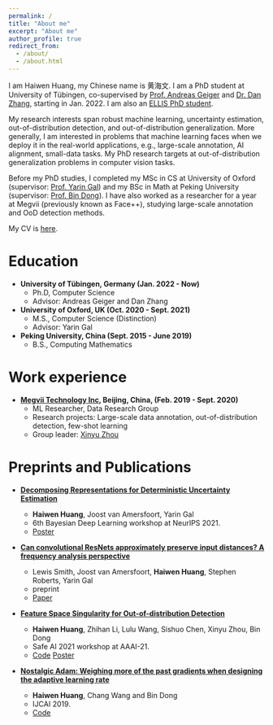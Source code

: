 ```yaml
---
permalink: /
title: "About me"
excerpt: "About me"
author_profile: true
redirect_from: 
  - /about/
  - /about.html
---
```


I am Haiwen Huang, my Chinese name is 黄海文. I am a PhD student at University of Tübingen, co-supervised by [Prof. Andreas Geiger](http://www.cvlibs.net/) and [Dr. Dan Zhang](https://www.bosch-ai.com/research/researcher-pages/t_overviewpage_133.html), starting in Jan. 2022. I am also an [ELLIS PhD student](https://ellis.eu/phd-postdoc).

My research interests span robust machine learning, uncertainty estimation, out-of-distribution detection, and out-of-distribution generalization. More generally, I am interested in problems that machine learning faces when we deploy it in the real-world applications, e.g., large-scale annotation, AI alignment, small-data tasks. My PhD research targets at out-of-distribution generalization problems in computer vision tasks.

Before my PhD studies, I completed my MSc in CS at University of Oxford (supervisor: [Prof. Yarin Gal](http://www.cs.ox.ac.uk/people/yarin.gal/website/)) and my BSc in Math at Peking University (supervisor: [Prof. Bin Dong](https://bicmr.pku.edu.cn/~dongbin/)). I have also worked as a researcher for a year at Megvii (previously known as Face++), studying large-scale annotation and OoD detection methods.

My CV is [here](https://andrehuang.github.io/files/CV.pdf).

Education
======
* **University of Tübingen, Germany (Jan. 2022 - Now)**
	* Ph.D, Computer Science
	* Advisor: Andreas Geiger and Dan Zhang
* **University of Oxford, UK (Oct. 2020 - Sept. 2021)**
	* M.S., Computer Science (Distinction)
	* Advisor: Yarin Gal
*  **Peking University, China (Sept. 2015 - June 2019)**
	* B.S., Computing Mathematics

Work experience
======
* **[Megvii Technology Inc](https://megvii.com/), Beijing, China, (Feb. 2019 - Sept. 2020)**
  * ML Researcher, Data Research Group
  * Research projects: Large-scale data annotation, out-of-distribution detection, few-shot learning
  * Group leader: [Xinyu Zhou](https://scholar.google.com/citations?user=Jv4LCj8AAAAJ&hl=en)

Preprints and Publications 
==
* **[Decomposing Representations for Deterministic Uncertainty Estimation](https://arxiv.org/abs/2112.00856)**
  * **Haiwen Huang**, Joost van Amersfoort, Yarin Gal
  * 6th Bayesian Deep Learning workshop at NeurIPS 2021. 
  * [Poster](https://andrehuang.github.io/files/decomp_poster.png)

* **[Can convolutional ResNets approximately preserve input distances? A frequency analysis perspective](https://arxiv.org/abs/2106.02469)**
  * Lewis Smith, Joost van Amersfoort, **Haiwen Huang**, Stephen Roberts, Yarin Gal
  * preprint
  * [Paper](https://arxiv.org/abs/2106.02469)

* **[Feature Space Singularity for Out-of-distribution Detection](https://arxiv.org/abs/2011.14654)**
  * **Haiwen Huang**, Zhihan Li, Lulu Wang, Sishuo Chen, Xinyu Zhou, Bin Dong
  * Safe AI 2021 workshop at AAAI-21. 
  * [Code](https://github.com/megvii-research/FSSD_OoD_Detection) [Poster](https://andrehuang.github.io/files/fssd-poster.pdf)

* **[Nostalgic Adam: Weighing more of the past gradients when designing the adaptive learning rate](http://bicmr.pku.edu.cn/~dongbin/Publications/NosAdam.pdf)**
  * **Haiwen Huang**, Chang Wang and Bin Dong
  * IJCAI 2019. 
  * [Code](https://github.com/andrehuang/NostalgicAdam-NosAdam) 
